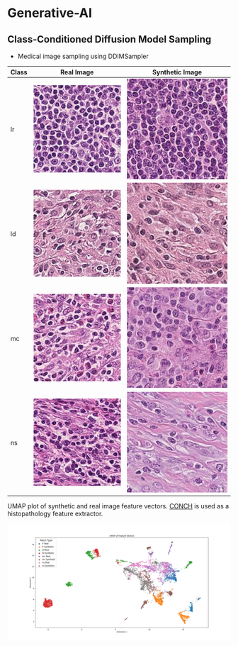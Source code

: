 # Generative-AI

## Class-Conditioned Diffusion Model Sampling
- Medical image sampling using DDIMSampler

| Class | Real Image | Synthetic Image |
|-------|------------|-----------------|
| lr    | ![lr_real](images/lr_image.jpeg) | ![lr_synthetic](images/lr_synthetic_image.jpeg) |
| ld    | ![ld_real](images/ld_image.jpeg) | ![ld_synthetic](images/ld_synthetic_image.jpeg) |
| mc    | ![mc_real](images/mc_image.jpeg) | ![mc_synthetic](images/mc_synthetic_image.jpeg) |
| ns    | ![ns_real](images/ns_image.jpeg) | ![ns_synthetic](images/ns_synthetic_image.jpeg) |


UMAP plot of synthetic and real image feature vectors. [CONCH](https://huggingface.co/MahmoodLab/CONCH) is used as a histopathology feature extractor.

![Alt text](images/umap_all_classes.jpeg)
